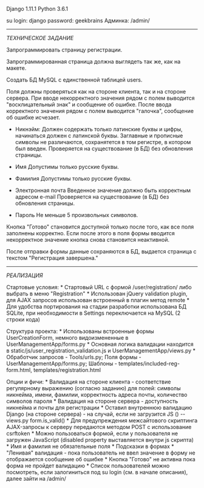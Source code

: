 Django 1.11.1
Python 3.6.1

su login: django
password: geekbrains
Админка: /admin/ 

---
*ТЕХНИЧЕСКОЕ ЗАДАНИЕ*

Запрограммировать страницу регистрации.

Запрограммированная страница должна выглядеть так же, как на макете.

Создать БД MySQL с единственной таблицей users.

Поля должны проверяться как на стороне клиента, так и на стороне сервера.
При вводе некорректного значения рядом с полем выводится "восклицательный знак" и сообщение об ошибке.
После ввода корректного значения рядом с полем выводится "галочка", сообщение об ошибке исчезает.

- Никнэйм:
  Должен содержать только латинские буквы и цифры, начинаться должен с латинской буквы.
  Заглавные и прописные символы не различаются, сохранятется в том регистре, в котором был введен.
  Проверяется на существование (в БД) без обновления страницы.

- Имя
  Допустимы только русские буквы.
 
- Фамилия
  Допустимы только русские буквы.
  
- Электронная почта
  Введенное значение должно быть корректным адресом e-mail
  Проверяется на существование (в БД) без обновления страницы.

- Пароль
  Не меньше 5 произвольных символов.

Кнопка "Готово" становится доступной только после того, как все поля заполнены корректно.
Если после этого в поля формы вводится некорректное значение кнопка снова становится неактивной.

После отправки формы данные сохраняются в БД, выдается страница с текстом "Регистрация завершена."
   
---
*РЕАЛИЗАЦИЯ* 

Стартовые условия: 
    * Стартовый URL с формой /user/registration/ либо выбрать в меню "Registration"
    * Использован jQuery validation plugin, для AJAX запросов использован встроенный в плагин метод remote
    * Для удобства портирования на стадии разработки использована БД SQLite, при необходимости в Settings переключается на MySQL (2 строки кода)

Структура проекта: 
    * Использованы встроенные формы UserCreationForm, немного видоизмененные в UserManagementApp/forms.py
    * Основная логика валидации находится в static/js/user_registration_validation.js и UserManagementApp/views.py
    * Обработчик запросов - Tools/urls.py; Поля формы - UserManagementApp/forms.py; Шаблоны - templates/included-reg-form.html, templates/registration.html

Опции и фичи: 
    * Валидация на стороне клиента - соответствие регулярному выражению (согласно заданию) для полей: символы никнейма, имени, фамилии, корректность адреса почты, количество символов пароля
    * Валидация на стороне сервера - доступность никнейма и почты для регистрации
    * Оставил внутреннюю валидацию Django (на стороне сервера) - на случай, если не загрузится JS () -- views.py form.is_valid()
    * Для предупреждения межсайтового скриптинга  AJAX-запросы к серверу передаются методом POST с использование csrftoken 
    * Можно пользоваться формой, если у пользователя не загружен JavaScript (disabled property выставляется внутри js скрипта)
    * Имя и фамилия не обязательные поля
    * Подсказки в формах
    * "Ленивая" валидация - пока пользователь не ввел значение в форму не отображается сообщение об ошибке
    * Кнопка "Готово" не активна пока форма не пройдет валидацию
    * Список пользователей можно посмотреть, если залогиниться под su login (см. в начале описания), далее зайти на /admin/